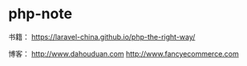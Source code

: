 # php-note

书籍：
https://laravel-china.github.io/php-the-right-way/

博客：
http://www.dahouduan.com 
http://www.fancyecommerce.com
